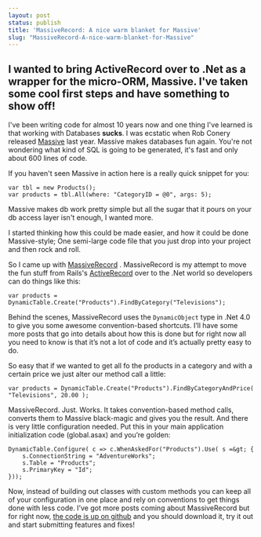```yaml
---
layout: post
status: publish
title: 'MassiveRecord: A nice warm blanket for Massive'
slug: "MassiveRecord-A-nice-warm-blanket-for-Massive"
---
```


## I wanted to bring ActiveRecord over to .Net as a wrapper for the micro-ORM, Massive. I've taken some cool first steps and have something to show off!


I&#39;ve been writing code for almost 10 years now and one thing I&#39;ve learned is that working with Databases **sucks**. I was ecstatic when Rob Conery released [Massive][1]  last year. Massive makes databases fun again. You&#39;re not wondering what kind of SQL is going to be generated, it&#39;s fast and only about 600 lines of code.


If you haven't seen Massive in action here is a really quick snippet for you:


    var tbl = new Products();
    var products = tbl.All(where: "CategoryID = @0", args: 5);
    


Massive makes db work pretty simple but all the sugar that it pours on your db access layer isn't enough, I wanted more.


I started thinking how this could be made easier, and how it could be done Massive-style; One semi-large code file that you just drop into your project and then rock and roll.


So I came up with [MassiveRecord][2] . MassiveRecord is my attempt to move the fun stuff from Rails&#39;s [ActiveRecord][3]  over to the .Net world so developers can do things like this:


    var products = DynamicTable.Create("Products").FindByCategory("Televisions");
    


Behind the scenes, MassiveRecord uses the `DynamicObject` type in .Net 4.0 to give you some awesome convention-based shortcuts. I&rsquo;ll have some more posts that go into details about how this is done but for right now all you need to know is that it&rsquo;s not a lot of code and it&rsquo;s actually pretty easy to do.


So easy that if we wanted to get all fo the products in a category and with a certain price we just alter our method call a little:


    var products = DynamicTable.Create("Products").FindByCategoryAndPrice( "Televisions", 20.00 );
    


MassiveRecord. Just. Works. It takes convention-based method calls, converts them to Massive black-magic and gives you the result. And there is very little configuration needed. Put this in your main application initialization code (global.asax) and you&rsquo;re golden:


    DynamicTable.Configure( c => c.WhenAskedFor("Products").Use( s =&gt; {
        s.ConnectionString = "AdventureWorks";
        s.Table = "Products";
        s.PrimaryKey = "Id";
    }));
    


Now, instead of building out classes with custom methods you can keep all of your configuration in one place and rely on conventions to get things done with less code. I&rsquo;ve got more posts coming about MassiveRecord but for right now, [the code is up on github][4]  and you should download it, try it out and start submitting features and fixes!


  [1]: http://github.com/robconery/massive
  [2]: http://github.com/codeimpossible/massiverecord
  [3]: http://api.rubyonrails.org/classes/ActiveRecord/Base.html
  [4]: http://github.com/codeimpossible/MassiveRecord
